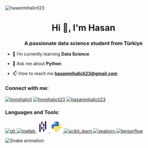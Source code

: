 <img align="center" src="https://i.pinimg.com/564x/1a/a2/d5/1aa2d5dcf28fed0410229c61c3bc4e79.jpg" alt="hasanmihalicli23" height="250px" width="1128px" />
<h1 align="center">Hi 👋, I'm Hasan</h1>
<h3 align="center">A passionate data science student from Türkiye</h3>

- 🌱 I’m currently learning **Data Science**

- 💬 Ask me about **Python**

- 📫 How to reach me **hasanmihalicli23@gmail.com**

<h3 align="left">Connect with me:</h3>
<p align="left">
<a href="https://instagram.com/hnmihalicli" target="blank"><img align="center" src="https://raw.githubusercontent.com/rahuldkjain/github-profile-readme-generator/master/src/images/icons/Social/instagram.svg" alt="hnmihalicli" height="30" width="40" /></a>
<a href="https://twitter.com/hnmihalicli23" target="blank"><img align="center" src="https://raw.githubusercontent.com/rahuldkjain/github-profile-readme-generator/master/src/images/icons/Social/twitter.svg" alt="hnmihalicli23" height="30" width="40" /></a>
<a href="https://linkedin.com/in/hasanmihalicli23" target="blank"><img align="center" src="https://raw.githubusercontent.com/rahuldkjain/github-profile-readme-generator/master/src/images/icons/Social/linked-in-alt.svg" alt="hasanmihalicli23" height="30" width="40" /></a>
</p>

<h3 align="left">Languages and Tools:</h3>
<p align="left"> <a href="https://git-scm.com/" target="_blank" rel="noreferrer"> <img src="https://www.vectorlogo.zone/logos/git-scm/git-scm-icon.svg" alt="git" width="40" height="40"/> </a> <a href="https://www.mathworks.com/" target="_blank" rel="noreferrer"> <img src="https://upload.wikimedia.org/wikipedia/commons/2/21/Matlab_Logo.png" alt="matlab" width="40" height="40"/> </a> <a href="https://pandas.pydata.org/" target="_blank" rel="noreferrer"> <img src="https://raw.githubusercontent.com/devicons/devicon/2ae2a900d2f041da66e950e4d48052658d850630/icons/pandas/pandas-original.svg" alt="pandas" width="40" height="40"/> </a> <a href="https://www.python.org" target="_blank" rel="noreferrer"> <img src="https://raw.githubusercontent.com/devicons/devicon/master/icons/python/python-original.svg" alt="python" width="40" height="40"/> </a> <a href="https://scikit-learn.org/" target="_blank" rel="noreferrer"> <img src="https://upload.wikimedia.org/wikipedia/commons/0/05/Scikit_learn_logo_small.svg" alt="scikit_learn" width="40" height="40"/> </a> <a href="https://seaborn.pydata.org/" target="_blank" rel="noreferrer"> <img src="https://seaborn.pydata.org/_images/logo-mark-lightbg.svg" alt="seaborn" width="40" height="40"/> </a> <a href="https://www.tensorflow.org" target="_blank" rel="noreferrer"> <img src="https://www.vectorlogo.zone/logos/tensorflow/tensorflow-icon.svg" alt="tensorflow" width="40" height="40"/> </a> </p>

![Snake animation](https://github.com/hasanmihalicli23/hasanmihalicli23/blob/output/github-contribution-grid-snake.svg)
